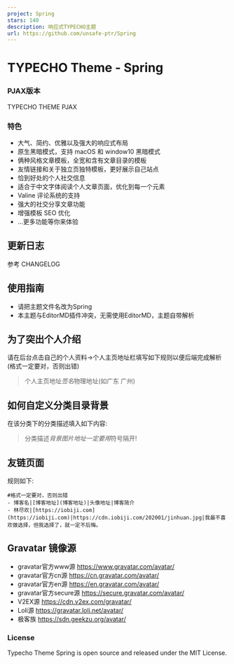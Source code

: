 ```yaml
---
project: Spring
stars: 140
description: 响应式TYPECHO主题
url: https://github.com/unsafe-ptr/Spring
---
```


TYPECHO Theme - Spring
======================

### PJAX版本

TYPECHO THEME PJAX

### 特色

-   大气、简约、优雅以及强大的响应式布局
-   原生黑暗模式，支持 macOS 和 window10 黑暗模式
-   俩种风格文章模板，全宽和含有文章目录的模板
-   友情链接和关于独立页独特模板，更好展示自己站点
-   恰到好处的个人社交信息
-   适合于中文字体阅读个人文章页面，优化到每一个元素
-   Valine 评论系统的支持
-   强大的社交分享文章功能
-   增强模板 SEO 优化
-   ...更多功能等你来体验

更新日志
----

参考 CHANGELOG

使用指南
----

-   请把主题文件名改为Spring
-   本主题与EditorMD插件冲突，无需使用EditorMD，主题自带解析

为了突出个人介绍
--------

请在后台点击自己的个人资料->个人主页地址栏填写如下规则以便后端完成解析(格式一定要对，否则出错)

> 个人主页地址$签名$物理地址(如广东 广州)

如何自定义分类目录背景
-----------

在该分类下的分类描述填入如下内容:

> 分类描述$背景图片地址 一定要用$符号隔开!

友链页面
----

规则如下:

```
#格式一定要对，否则出错
- 博客名|[博客地址](博客地址)|头像地址|博客简介
- 林尽欢|[https://iobiji.com](https://iobiji.com)|https://cdn.iobiji.com/202001/jinhuan.jpg|我最不喜欢做选择，但我选择了，就一定不后悔。
```

Gravatar 镜像源
------------

-   gravatar官方www源 https://www.gravatar.com/avatar/
-   gravatar官方cn源 https://cn.gravatar.com/avatar/
-   gravatar官方en源 https://en.gravatar.com/avatar/
-   gravatar官方secure源 https://secure.gravatar.com/avatar/
-   V2EX源 https://cdn.v2ex.com/gravatar/
-   Loli源 https://gravatar.loli.net/avatar/
-   极客族 https://sdn.geekzu.org/avatar/

### License

Typecho Theme Spring is open source and released under the MIT License.
